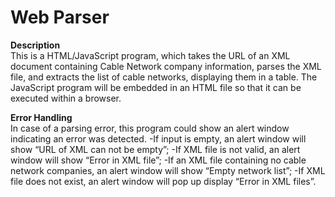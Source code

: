 <h1>Web Parser</h1>

<b>Description</b><br />
This is a HTML/JavaScript program, which takes the URL of an XML document containing Cable Network company information, parses the XML file, and extracts the list of cable networks,  displaying them in a table. The JavaScript program will be embedded in an HTML file so that it can be executed within a browser.

<b>Error Handling</b><br/>
In case of a parsing error, this program could show an alert window indicating an error was detected.
-If input is empty, an alert window will show “URL of XML can not be empty”;
-If XML file is not valid, an alert window will show “Error in XML file”; 
-If an XML file containing no cable network companies, an alert window will show “Empty network list”;
-If XML file does not exist, an alert window will pop up display “Error in XML files”.
